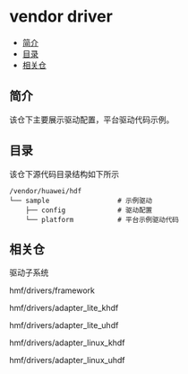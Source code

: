# vendor driver<a name="ZH-CN_TOPIC_0000001124650043"></a>

-   [简介](#section11660541533)
-   [目录](#section161941989586)
-   [相关仓](#section1371113476308)

## 简介<a name="section11660541533"></a>

该仓下主要展示驱动配置，平台驱动代码示例。

## 目录<a name="section161941989586"></a>

该仓下源代码目录结构如下所示

```
/vendor/huawei/hdf
└── sample                 # 示例驱动
    ├── config             # 驱动配置
    └── platform           # 平台示例驱动代码
```

## 相关仓<a name="section1371113476308"></a>

驱动子系统

hmf/drivers/framework

hmf/drivers/adapter\_lite\_khdf

hmf/drivers/adapter\_lite\_uhdf

hmf/drivers/adapter\_linux\_khdf

hmf/drivers/adapter\_linux\_uhdf